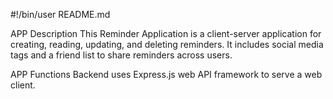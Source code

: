 #!/bin/user
README.md

APP Description
This Reminder Application is a client-server application for creating, reading, updating, and deleting reminders.
It includes social media tags and a friend list to share reminders across users.

APP Functions
Backend uses Express.js web API framework to serve a web client.

